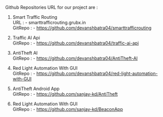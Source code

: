 Github Repositories URL for our project are :

1. Smart Traffic Routing
	<br>
	URL : - smarttrafficrouting.grubx.in
	<br>
	GitRepo : - https://github.com/devanshbatra04/smarttrafficrouting

2. Traffic AI Api<br>
	GitRepo : - https://github.com/devanshbatra04/traffic-ai-api

3. AntiTheft AI <br>
	GitRepo : - https://github.com/devanshbatra04/AntiTheft-AI

4. Red Light Automation With GUI<br>
	GitRepo : - https://github.com/devanshbatra04/red-light-automation-with-GUI
	
4. AntiTheft Android App <br>
	GitRepo : - https://github.com/sanjay-kd/AntiTheft
	
4. Red Light Automation With GUI<br>
	GitRepo : - https://github.com/sanjay-kd/BeaconApp

